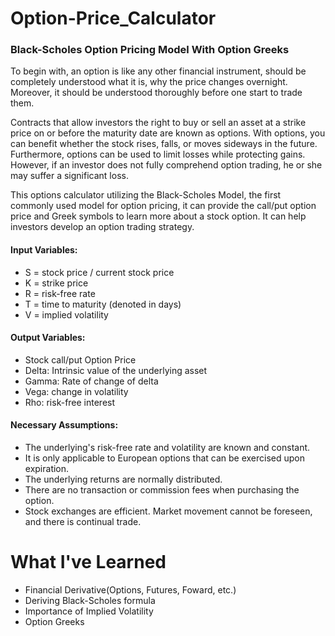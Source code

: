 # Option-Price_Calculator

### Black-Scholes Option Pricing Model With Option Greeks

To begin with, an option is like any other financial instrument, should be completely understood what it is, why the price changes overnight. Moreover, it should be understood thoroughly before one start to trade them.

Contracts that allow investors the right to buy or sell an asset at a strike price on or before the maturity date are known as options. With options, you can benefit whether the stock rises, falls, or moves sideways in the future. Furthermore, options can be used to limit losses while protecting gains. However, if an investor does not fully comprehend option trading, he or she may suffer a significant loss.

This options calculator utilizing the Black-Scholes Model, the first commonly used model for option pricing, it can provide the call/put option price and Greek symbols to learn more about a stock option. It can help investors develop an option trading strategy.

#### Input Variables:
* S = stock price / current stock price
* K = strike price
* R = risk-free rate
* T = time to maturity (denoted in days)
* V = implied volatility

#### Output Variables:
* Stock call/put Option Price
* Delta: Intrinsic value of the underlying asset
* Gamma: Rate of change of delta
* Vega: change in volatility
* Rho: risk-free interest

#### Necessary Assumptions:
* The underlying's risk-free rate and volatility are known and constant.
* It is only applicable to European options that can be exercised upon expiration.
* The underlying returns are normally distributed.
* There are no transaction or commission fees when purchasing the option.
* Stock exchanges are efficient. Market movement cannot be foreseen, and there is continual trade.

# What I've Learned
* Financial Derivative(Options, Futures, Foward, etc.)
* Deriving Black-Scholes formula
* Importance of Implied Volatility
* Option Greeks




